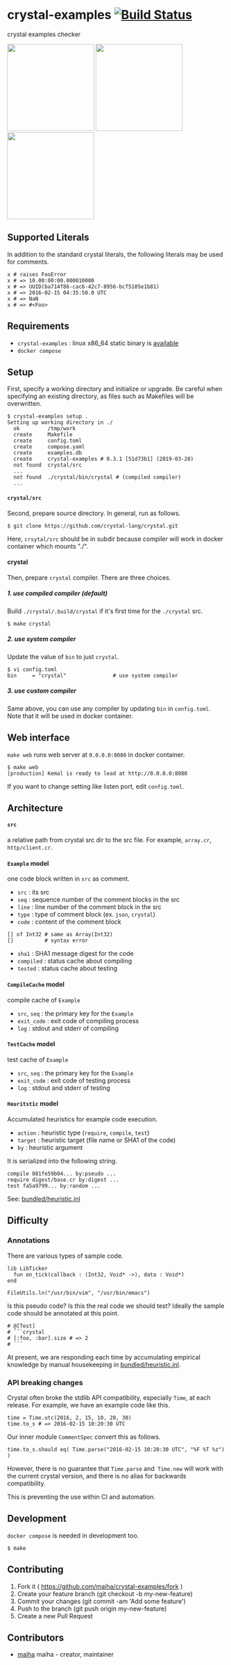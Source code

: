 # crystal-examples [![Build Status](https://travis-ci.org/maiha/crystal-examples.svg?branch=main)](https://travis-ci.org/maiha/crystal-examples)

crystal examples checker

<p float="left">
  <img src="https://user-images.githubusercontent.com/12258/54723697-c77f2480-4bab-11e9-9d03-3dc4df494ef1.png" width=200 />
  <img src="https://user-images.githubusercontent.com/12258/54723703-d06ff600-4bab-11e9-847d-611effb1e481.png" width=200 />
  <img src="https://user-images.githubusercontent.com/12258/54723801-22b11700-4bac-11e9-880a-9c17fc3b5645.png" width=200 />
</p>

## Supported Literals
In addition to the standard crystal literals, the following literals may be used for comments.
```crystal
x # raises FooError
x # => 10.00:00:00.000010000
x # => UUID(ba714f86-cac6-42c7-8956-bcf5105e1b81)
x # => 2016-02-15 04:35:50.0 UTC
x # => NaN
x # => #<Foo>
```

## Requirements
- `crystal-examples` : linux x86_64 static binary is [available](https://github.com/maiha/crystal-examples/releases)
- `docker compose`

## Setup

First, specify a working directory and initialize or upgrade. Be careful when specifying an existing directory, as files such as Makefiles will be overwritten.

```console
$ crystal-examples setup .
Setting up working directory in ./
  ok         /tmp/work
  create     Makefile
  create     config.toml
  create     compose.yaml
  create     examples.db
  create     crystal-examples # 0.3.1 [51d73b1] (2019-03-20)
  not found  crystal/src
  ...
  not found  ./crystal/bin/crystal # (compiled compiler)
  ...
```

#### `crystal/src`

Second, prepare source directory. In general, run as follows.

```console
$ git clone https://github.com/crystal-lang/crystal.git
```

Here, `crsytal/src` should be in subdir because compiler will work in docker container which mounts "./".

#### crystal

Then, prepare `crystal` compiler. There are three choices.

##### 1. use compiled compiler (default)

Build `./crystal/.build/crystal` if it's first time for the `./crystal` src.

```console
$ make crystal
```

##### 2. use system compiler

Update the value of `bin` to just `crystal`.

```console
$ vi config.toml
bin     = "crystal"               # use system compiler
```

##### 3. use custom compiler

Same above, you can use any compiler by updating `bin` in `config.toml`.
Note that it will be used in docker container.

##  Web interface

`make web` runs web server at `0.0.0.0:8080` in docker container.

```console
$ make web
[production] Kemal is ready to lead at http://0.0.0.0:8080
```

If you want to change setting like listen port, edit `config.toml`.

## Architecture

#### `src`

a relative path from crystal src dir to the src file.
For example, `array.cr`, `http/client.cr`.

#### `Example` model

one code block written in `src` as comment.

- `src`  : its src
- `seq`  : sequence number of the comment blocks in the src
- `line` : line number of the comment block in the src
- `type` : type of comment block (ex. `json`, `crystal`)
- `code` : content of the comment block

```crystal
[] of Int32 # same as Array(Int32)
[]          # syntax error
```

- `sha1`     : SHA1 message digest for the code
- `compiled` : status cache about compiling
- `tested`   : status cache about testing

#### `CompileCache` model

compile cache of `Example`

- `src`, `seq` : the primary key for the `Example`
- `exit_code`  : exit code of compiling process
- `log`        : stdout and stderr of compiling

#### `TestCache` model

test cache of `Example`

- `src`, `seq` : the primary key for the `Example`
- `exit_code`  : exit code of testing process
- `log`        : stdout and stderr of testing

#### `Heuritstic` model

Accumulated heuristics for example code execution.

- `action` : heuristic type (`require`, `compile`, `test`)
- `target` : heuristic target (file name or SHA1 of the code)
- `by`     : heuristic argument

It is serialized into the following string.

```
compile 081fe59b04... by:pseudo ...
require digest/base.cr by:digest ...
test fa5a9799... by:random ...
```

See: [bundled/heuristic.jnl](./bundled/heuristic.jnl)

## Difficulty

### Annotations

There are various types of sample code.

```crystal
lib LibTicker
  fun on_tick(callback : (Int32, Void* ->), data : Void*)
end
```

```crystal
FileUtils.ln("/usr/bin/vim", "/usr/bin/emacs")
```

Is this pseudo code? Is this the real code we should test?
Ideally the sample code should be annotated at this point.

```crystal
# @[Test]
# ```crystal
# [:foo, :bar].size # => 2
# ```
```

At present, we are responding each time by accumulating empirical knowledge by manual housekeeping in [bundled/heuristic.jnl](./bundled/heuristic.jnl).

### API breaking changes

Crystal often broke the stdlib API compatibility, especially `Time`, at each release.
For example, we have an example code like this.

```crystal
time = Time.utc(2016, 2, 15, 10, 20, 30)
time.to_s # => 2016-02-15 10:20:30 UTC
```

Our inner module `CommentSpec` convert this as follows.

```crystal
time.to_s.should eq( Time.parse("2016-02-15 10:20:30 UTC", "%F %T %z") )
```

However, there is no guarantee that `Time.parse` and` Time.new` will work with the current crystal version, and there is no alias for backwards compatibility.

This is preventing the use within CI and automation.

## Development

`docker compose` is needed in development too.

```console
$ make
```

## Contributing

1. Fork it ( https://github.com/maiha/crystal-examples/fork )
2. Create your feature branch (git checkout -b my-new-feature)
3. Commit your changes (git commit -am 'Add some feature')
4. Push to the branch (git push origin my-new-feature)
5. Create a new Pull Request

## Contributors

- [maiha](https://github.com/maiha) maiha - creator, maintainer
